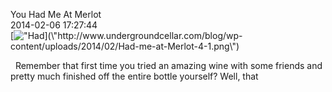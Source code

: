 You Had Me At Merlot<br/>2014-02-06 17:27:44<br/>[![\"Had](\"http://www.undergroundcellar.com/blog/wp-content/uploads/2014/02/Had-me-at-Merlot-4-1.png\")](\"http://www.undergroundcellar.com/blog/wp-content/uploads/2014/02/Had-me-at-Merlot-4-1.png\")

   Remember that first time you tried an amazing wine with some friends and pretty much finished off the entire bottle yourself? Well, that